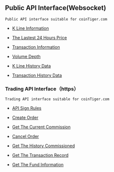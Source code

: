 ## Public API Interface(Websocket)


```
Public API interface suitable for coinTiger.com
```

- [K Line Information](/cointiger/api-docs/wiki/Public-K-Line-Information)

- [The Lastest 24 Hours Price](/cointiger/api-docs/wiki/Public-The-Lastest-24-Hours-Price)

- [Transaction Information](/cointiger/api-docs/wiki/Public-Transaction-Information)

- [Volume Depth](/cointiger/api-docs/wiki/Public-Volume-Depth)

- [K Line History Data](/cointiger/api-docs/wiki/Public-K-Line-History-Data)

- [Transaction History Data](/cointiger/api-docs/wiki/Public-Transaction-History-Data)

### Trading API Interface（https）

```
Trading API interface suitable for coinTiger.com
```
- [API Sign Rules](/cointiger/api-docs/wiki/Trading-API-Sign-Rules)

- [Create Order](/cointiger/api-docs/wiki/Trading-Create-Order)

- [Get The Current Commission](/cointiger/api-docs/wiki/Trading-Get-The-Current-Commission)

- [Cancel Order](/cointiger/api-docs/wiki/Trading-Cancel-Order)

- [Get The History Commissioned](/cointiger/api-docs/wiki/Trading-Get-The-History-Commissioned)

- [Get The Transaction Record](/cointiger/api-docs/wiki/Trading-Get-The-Transaction-Record)

- [Get The  Fund  Information](/cointiger/api-docs/wiki/Trading-Get-The-Fund-Information)